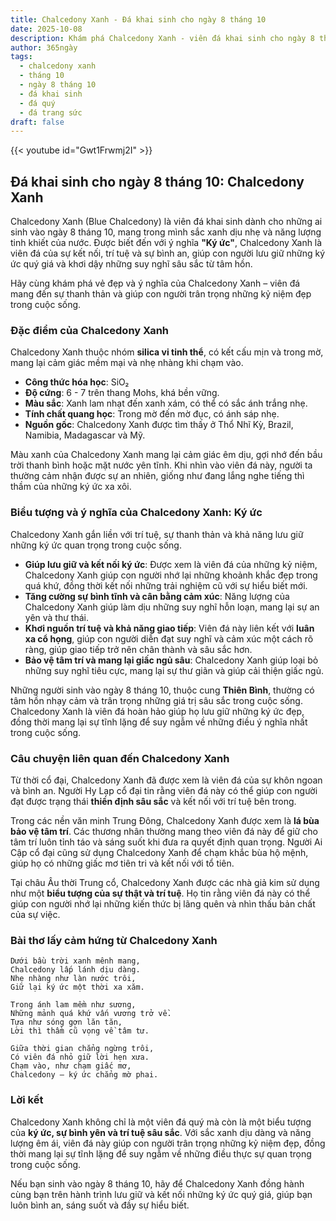 ```yaml
---
title: Chalcedony Xanh - Đá khai sinh cho ngày 8 tháng 10
date: 2025-10-08
description: Khám phá Chalcedony Xanh - viên đá khai sinh cho ngày 8 tháng 10, biểu tượng của Ký ức. Cùng tìm hiểu ý nghĩa sâu sắc của viên đá độc đáo này.
author: 365ngày
tags:
  - chalcedony xanh
  - tháng 10
  - ngày 8 tháng 10
  - đá khai sinh
  - đá quý
  - đá trang sức
draft: false
---
```


{{< youtube id="Gwt1Frwmj2I" >}}

## Đá khai sinh cho ngày 8 tháng 10: Chalcedony Xanh

Chalcedony Xanh (Blue Chalcedony) là viên đá khai sinh dành cho những ai sinh vào ngày 8 tháng 10, mang trong mình sắc xanh dịu nhẹ và năng lượng tinh khiết của nước. Được biết đến với ý nghĩa **"Ký ức"**, Chalcedony Xanh là viên đá của sự kết nối, trí tuệ và sự bình an, giúp con người lưu giữ những ký ức quý giá và khơi dậy những suy nghĩ sâu sắc từ tâm hồn.

Hãy cùng khám phá vẻ đẹp và ý nghĩa của Chalcedony Xanh – viên đá mang đến sự thanh thản và giúp con người trân trọng những kỷ niệm đẹp trong cuộc sống.

### Đặc điểm của Chalcedony Xanh

Chalcedony Xanh thuộc nhóm **silica vi tinh thể**, có kết cấu mịn và trong mờ, mang lại cảm giác mềm mại và nhẹ nhàng khi chạm vào.

- **Công thức hóa học**: SiO₂
- **Độ cứng**: 6 - 7 trên thang Mohs, khá bền vững.
- **Màu sắc**: Xanh lam nhạt đến xanh xám, có thể có sắc ánh trắng nhẹ.
- **Tính chất quang học**: Trong mờ đến mờ đục, có ánh sáp nhẹ.
- **Nguồn gốc**: Chalcedony Xanh được tìm thấy ở Thổ Nhĩ Kỳ, Brazil, Namibia, Madagascar và Mỹ.

Màu xanh của Chalcedony Xanh mang lại cảm giác êm dịu, gợi nhớ đến bầu trời thanh bình hoặc mặt nước yên tĩnh. Khi nhìn vào viên đá này, người ta thường cảm nhận được sự an nhiên, giống như đang lắng nghe tiếng thì thầm của những ký ức xa xôi.

### Biểu tượng và ý nghĩa của Chalcedony Xanh: Ký ức

Chalcedony Xanh gắn liền với trí tuệ, sự thanh thản và khả năng lưu giữ những ký ức quan trọng trong cuộc sống.

- **Giúp lưu giữ và kết nối ký ức**: Được xem là viên đá của những kỷ niệm, Chalcedony Xanh giúp con người nhớ lại những khoảnh khắc đẹp trong quá khứ, đồng thời kết nối những trải nghiệm cũ với sự hiểu biết mới.
- **Tăng cường sự bình tĩnh và cân bằng cảm xúc**: Năng lượng của Chalcedony Xanh giúp làm dịu những suy nghĩ hỗn loạn, mang lại sự an yên và thư thái.
- **Khơi nguồn trí tuệ và khả năng giao tiếp**: Viên đá này liên kết với **luân xa cổ họng**, giúp con người diễn đạt suy nghĩ và cảm xúc một cách rõ ràng, giúp giao tiếp trở nên chân thành và sâu sắc hơn.
- **Bảo vệ tâm trí và mang lại giấc ngủ sâu**: Chalcedony Xanh giúp loại bỏ những suy nghĩ tiêu cực, mang lại sự thư giãn và giúp cải thiện giấc ngủ.

Những người sinh vào ngày 8 tháng 10, thuộc cung **Thiên Bình**, thường có tâm hồn nhạy cảm và trân trọng những giá trị sâu sắc trong cuộc sống. Chalcedony Xanh là viên đá hoàn hảo giúp họ lưu giữ những ký ức đẹp, đồng thời mang lại sự tĩnh lặng để suy ngẫm về những điều ý nghĩa nhất trong cuộc sống.

### Câu chuyện liên quan đến Chalcedony Xanh

Từ thời cổ đại, Chalcedony Xanh đã được xem là viên đá của sự khôn ngoan và bình an. Người Hy Lạp cổ đại tin rằng viên đá này có thể giúp con người đạt được trạng thái **thiền định sâu sắc** và kết nối với trí tuệ bên trong.

Trong các nền văn minh Trung Đông, Chalcedony Xanh được xem là **lá bùa bảo vệ tâm trí**. Các thương nhân thường mang theo viên đá này để giữ cho tâm trí luôn tỉnh táo và sáng suốt khi đưa ra quyết định quan trọng. Người Ai Cập cổ đại cũng sử dụng Chalcedony Xanh để chạm khắc bùa hộ mệnh, giúp họ có những giấc mơ tiên tri và kết nối với tổ tiên.

Tại châu Âu thời Trung cổ, Chalcedony Xanh được các nhà giả kim sử dụng như một **biểu tượng của sự thật và trí tuệ**. Họ tin rằng viên đá này có thể giúp con người nhớ lại những kiến thức bị lãng quên và nhìn thấu bản chất của sự việc.

### Bài thơ lấy cảm hứng từ Chalcedony Xanh

```
Dưới bầu trời xanh mênh mang,  
Chalcedony lấp lánh dịu dàng.  
Nhẹ nhàng như làn nước trôi,  
Giữ lại ký ức một thời xa xăm.  

Trong ánh lam mềm như sương,  
Những mảnh quá khứ vấn vương trở về.  
Tựa như sóng gợn lăn tăn,  
Lời thì thầm cũ vọng về tâm tư.  

Giữa thời gian chẳng ngừng trôi,  
Có viên đá nhỏ giữ lời hẹn xưa.  
Chạm vào, như chạm giấc mơ,  
Chalcedony – ký ức chẳng mờ phai.  
```

### Lời kết

Chalcedony Xanh không chỉ là một viên đá quý mà còn là một biểu tượng của **ký ức, sự bình yên và trí tuệ sâu sắc**. Với sắc xanh dịu dàng và năng lượng êm ái, viên đá này giúp con người trân trọng những kỷ niệm đẹp, đồng thời mang lại sự tĩnh lặng để suy ngẫm về những điều thực sự quan trọng trong cuộc sống.

Nếu bạn sinh vào ngày 8 tháng 10, hãy để Chalcedony Xanh đồng hành cùng bạn trên hành trình lưu giữ và kết nối những ký ức quý giá, giúp bạn luôn bình an, sáng suốt và đầy sự hiểu biết.